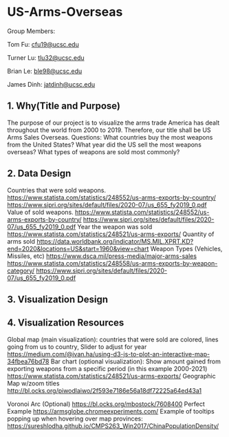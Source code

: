 # US-Arms-Overseas
Group Members:

Tom Fu: cfu19@ucsc.edu

Turner Lu: tlu32@ucsc.edu

Brian Le: ble98@ucsc.edu

James Dinh: jatdinh@ucsc.edu

## 1. Why(Title and Purpose)
The purpose of our project is to visualize the arms trade America has dealt throughout the world from 2000 to 2019. Therefore, our title shall be US Arms Sales Overseas.
Questions: What countries buy the most weapons from the United States? What year did the US sell the most weapons overseas? What types of weapons are sold most commonly?

## 2. Data Design

Countries that were sold weapons.
https://www.statista.com/statistics/248552/us-arms-exports-by-country/ 
https://www.sipri.org/sites/default/files/2020-07/us_655_fy2019_0.pdf
Value of sold weapons.
https://www.statista.com/statistics/248552/us-arms-exports-by-country/ 
https://www.sipri.org/sites/default/files/2020-07/us_655_fy2019_0.pdf
Year the weapon was sold
https://www.statista.com/statistics/248521/us-arms-exports/ 
Quantity of arms sold
https://data.worldbank.org/indicator/MS.MIL.XPRT.KD?end=2020&locations=US&start=1960&view=chart 
Weapon Types (Vehicles, Missiles, etc)
https://www.dsca.mil/press-media/major-arms-sales
https://www.statista.com/statistics/248558/us-arms-exports-by-weapon-category/ 
https://www.sipri.org/sites/default/files/2020-07/us_655_fy2019_0.pdf

## 3. Visualization Design

## 4. Visualization Resources
Global map (main visualization): countries that were sold are colored, lines going from us to country, Slider to adjust for year
https://medium.com/@ivan.ha/using-d3-js-to-plot-an-interactive-map-34fbea76bd78
Bar chart (optional visualization): Show amount gained from exporting weapons from a specific period (in this example 2000-2021)
https://www.statista.com/statistics/248521/us-arms-exports/ 
Geographic Map w/zoom titles
http://bl.ocks.org/piwodlaiwo/2f593e7186e56a18df72225a64ed43a1

Voronoi Arc (Optional)
https://bl.ocks.org/mbostock/7608400
Perfect Example
https://armsglobe.chromeexperiments.com/
Example of tooltips popping up when hovering over map provinces:
https://sureshlodha.github.io/CMPS263_Win2017/ChinaPopulationDensity/ 



